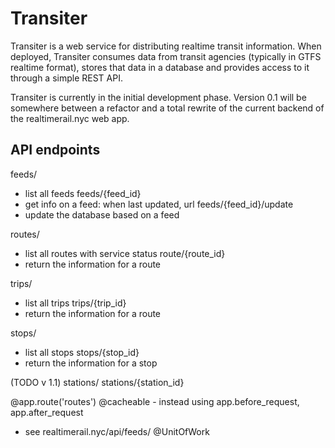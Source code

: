 # Transiter

Transiter is a web service for distributing realtime transit information.
When deployed, Transiter consumes data from transit agencies (typically in
    GTFS realtime format), stores that data in a database and provides
    access to it through a simple REST API.

Transiter is currently in the initial development phase.
Version 0.1 will be somewhere between a refactor and a total rewrite of the
current backend of the realtimerail.nyc web app.

## API endpoints




feeds/
 - list all feeds
feeds/{feed_id}
 - get info on a feed: when last updated, url
feeds/{feed_id}/update
 - update the database based on a feed

routes/
 - list all routes with service status
route/{route_id}
 - return the information for a route

trips/
 - list all trips
trips/{trip_id}
 - return the information for a route

stops/
 - list all stops
stops/{stop_id}
 - return the information for a stop

(TODO v 1.1)
stations/
stations/{station_id}






@app.route('routes')
@cacheable - instead using app.before_request, app.after_request
 - see realtimerail.nyc/api/feeds/
@UnitOfWork
